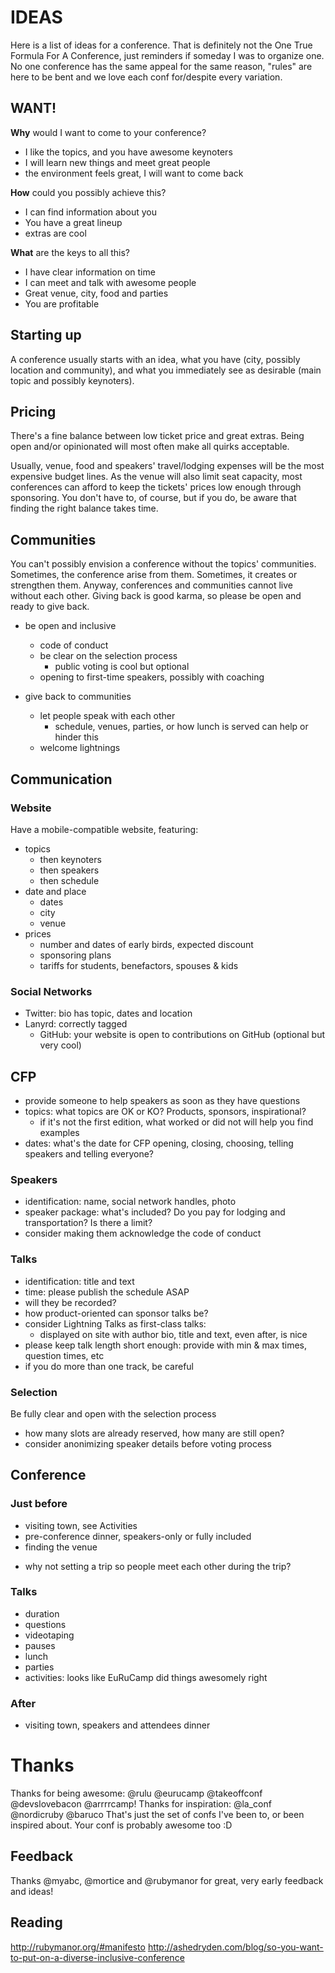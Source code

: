 # IDEAS
Here is a list of ideas for a conference.
That is definitely not the One True Formula For A Conference,
just reminders if someday I was to organize one.
No one conference has the same appeal for the same reason,
"rules" are here to be bent and we love each conf for/despite every variation.

## WANT!
**Why** would I want to come to your conference?
* I like the topics, and you have awesome keynoters
* I will learn new things and meet great people
* the environment feels great, I will want to come back

**How** could you possibly achieve this?
* I can find information about you
* You have a great lineup
* extras are cool

**What** are the keys to all this?
* I have clear information on time
* I can meet and talk with awesome people
* Great venue, city, food and parties
* You are profitable


## Starting up
A conference usually starts with an idea,
what you have (city, possibly location and community),
and what you immediately see as desirable (main topic and possibly keynoters).

## Pricing
There's a fine balance between low ticket price and great extras.
Being open and/or opinionated will most often make all quirks acceptable.

Usually, venue, food and speakers' travel/lodging expenses will be the most expensive budget lines.
As the venue will also limit seat capacity, most conferences can afford to keep the tickets' prices low enough through sponsoring.
You don't have to, of course, but if you do, be aware that finding the right balance takes time.

## Communities
You can't possibly envision a conference without the topics' communities.
Sometimes, the conference arise from them. Sometimes, it creates or strengthen them.
Anyway, conferences and communities cannot live without each other.
Giving back is good karma, so please be open and ready to give back.

* be open and inclusive
  - code of conduct
  - be clear on the selection process
    * public voting is cool but optional
  - opening to first-time speakers, possibly with coaching

* give back to communities
  - let people speak with each other
    * schedule, venues, parties, or how lunch is served can help or hinder this
  - welcome lightnings


## Communication
### Website
Have a mobile-compatible website, featuring:
* topics
  - then keynoters
  - then speakers
  - then schedule
* date and place
  - dates
  - city
  - venue
* prices
  - number and dates of early birds, expected discount
  - sponsoring plans
  - tariffs for students, benefactors, spouses & kids

### Social Networks
* Twitter: bio has topic, dates and location
* Lanyrd: correctly tagged
  - GitHub: your website is open to contributions on GitHub (optional but very cool)

## CFP
* provide someone to help speakers as soon as they have questions
* topics: what topics are OK or KO? Products, sponsors, inspirational?
  - if it's not the first edition, what worked or did not will help you find examples
* dates: what's the date for CFP opening, closing, choosing, telling speakers and telling everyone?

### Speakers
* identification: name, social network handles, photo
* speaker package: what's included? Do you pay for lodging and transportation? Is there a limit?
* consider making them acknowledge the code of conduct

### Talks
* identification: title and text
* time: please publish the schedule ASAP
* will they be recorded?
* how product-oriented can sponsor talks be?
* consider Lightning Talks as first-class talks:
  - displayed on site with author bio, title and text, even after, is nice
* please keep talk length short enough: provide with min & max times, question times, etc
* if you do more than one track, be careful

### Selection
Be fully clear and open with the selection process
* how many slots are already reserved, how many are still open?
* consider anonimizing speaker details before voting process


## Conference

### Just before
* visiting town, see Activities
* pre-conference dinner, speakers-only or fully included
* finding the venue
 - why not setting a trip so people meet each other during the trip?

### Talks
* duration
* questions
* videotaping
* pauses
* lunch
* parties
* activities: looks like EuRuCamp did things awesomely right

### After
* visiting town, speakers and attendees dinner


# Thanks
Thanks for being awesome: @rulu @eurucamp @takeoffconf @devslovebacon @arrrrcamp!
Thanks for inspiration: @la_conf @nordicruby @baruco
That's just the set of confs I've been to, or been inspired about.
Your conf is probably awesome too :D

## Feedback
Thanks @myabc, @mortice and @rubymanor for great, very early feedback and ideas!

## Reading
http://rubymanor.org/#manifesto
http://ashedryden.com/blog/so-you-want-to-put-on-a-diverse-inclusive-conference

